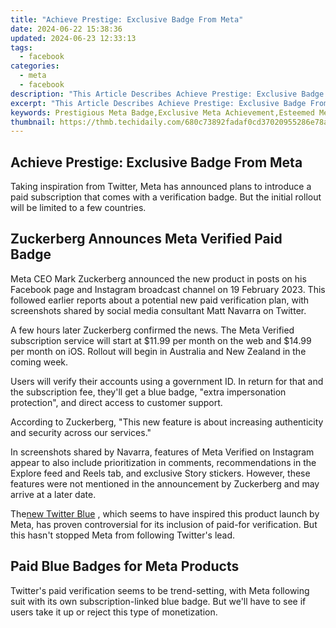 ```yaml
---
title: "Achieve Prestige: Exclusive Badge From Meta"
date: 2024-06-22 15:38:36
updated: 2024-06-23 12:33:13
tags:
  - facebook
categories:
  - meta
  - facebook
description: "This Article Describes Achieve Prestige: Exclusive Badge From Meta"
excerpt: "This Article Describes Achieve Prestige: Exclusive Badge From Meta"
keywords: Prestigious Meta Badge,Exclusive Meta Achievement,Esteemed Meta Reward,Elite Meta Honor,Distinguished Meta Credit,Renowned Meta Award,Selective Meta Recognition
thumbnail: https://thmb.techidaily.com/680c73892fadaf0cd37020955286e78a6c2698cf86437727fe7a9aa1c7291d00.jpg
---
```


## Achieve Prestige: Exclusive Badge From Meta

 Taking inspiration from Twitter, Meta has announced plans to introduce a paid subscription that comes with a verification badge. But the initial rollout will be limited to a few countries.

## Zuckerberg Announces Meta Verified Paid Badge

 Meta CEO Mark Zuckerberg announced the new product in posts on his Facebook page and Instagram broadcast channel on 19 February 2023\. This followed earlier reports about a potential new paid verification plan, with screenshots shared by social media consultant Matt Navarra on Twitter.

 A few hours later Zuckerberg confirmed the news. The Meta Verified subscription service will start at $11.99 per month on the web and $14.99 per month on iOS. Rollout will begin in Australia and New Zealand in the coming week.

 Users will verify their accounts using a government ID. In return for that and the subscription fee, they'll get a blue badge, "extra impersonation protection", and direct access to customer support.

 According to Zuckerberg, "This new feature is about increasing authenticity and security across our services."

 In screenshots shared by Navarra, features of Meta Verified on Instagram appear to also include prioritization in comments, recommendations in the Explore feed and Reels tab, and exclusive Story stickers. However, these features were not mentioned in the announcement by Zuckerberg and may arrive at a later date.

 The[new Twitter Blue](https://www.makeuseof.com/what-is-twitter-blue/) , which seems to have inspired this product launch by Meta, has proven controversial for its inclusion of paid-for verification. But this hasn't stopped Meta from following Twitter's lead.

## Paid Blue Badges for Meta Products

 Twitter's paid verification seems to be trend-setting, with Meta following suit with its own subscription-linked blue badge. But we'll have to see if users take it up or reject this type of monetization.


<ins class="adsbygoogle"
     style="display:block"
     data-ad-format="autorelaxed"
     data-ad-client="ca-pub-7571918770474297"
     data-ad-slot="1223367746"></ins>



<ins class="adsbygoogle"
     style="display:block"
     data-ad-client="ca-pub-7571918770474297"
     data-ad-slot="8358498916"
     data-ad-format="auto"
     data-full-width-responsive="true"></ins>

